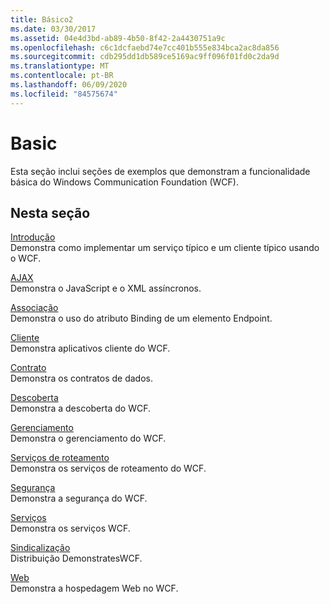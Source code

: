 ```yaml
---
title: Básico2
ms.date: 03/30/2017
ms.assetid: 04e4d3bd-ab89-4b50-8f42-2a4430751a9c
ms.openlocfilehash: c6c1dcfaebd74e7cc401b555e834bca2ac8da856
ms.sourcegitcommit: cdb295dd1db589ce5169ac9ff096f01fd0c2da9d
ms.translationtype: MT
ms.contentlocale: pt-BR
ms.lasthandoff: 06/09/2020
ms.locfileid: "84575674"
---
```

# <a name="basic"></a>Basic
Esta seção inclui seções de exemplos que demonstram a funcionalidade básica do Windows Communication Foundation (WCF).  
  
## <a name="in-this-section"></a>Nesta seção  
 [Introdução](getting-started-sample.md)  
 Demonstra como implementar um serviço típico e um cliente típico usando o WCF.  
  
 [AJAX](ajax.md)  
 Demonstra o JavaScript e o XML assíncronos.  
  
 [Associação](binding.md)  
 Demonstra o uso do atributo Binding de um elemento Endpoint.  
  
 [Cliente](client.md)  
 Demonstra aplicativos cliente do WCF.  
  
 [Contrato](contract.md)  
 Demonstra os contratos de dados.  
  
 [Descoberta](discovery-samples.md)  
 Demonstra a descoberta do WCF.  
  
 [Gerenciamento](management.md)  
 Demonstra o gerenciamento do WCF.  
  
 [Serviços de roteamento](routing-services.md)  
 Demonstra os serviços de roteamento do WCF.  
  
 [Segurança](security-in-wcf.md)  
 Demonstra a segurança do WCF.  
  
 [Serviços](services.md)  
 Demonstra os serviços WCF.  
  
 [Sindicalização](syndication.md)  
 Distribuição DemonstratesWCF.  
  
 [Web](web.md)  
 Demonstra a hospedagem Web no WCF.
